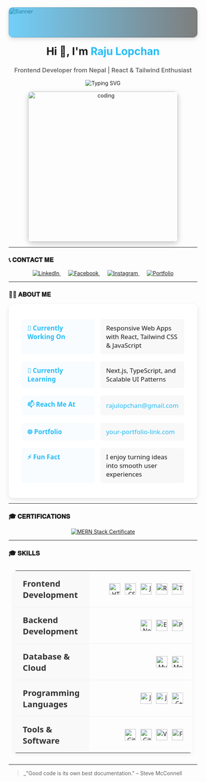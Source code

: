 <!-- Custom Banner with Gradient Overlay -->
<div style="position: relative; width: 100%; height: 80px; overflow: hidden; border-radius: 10px; box-shadow: 0 4px 12px rgba(0,0,0,0.15);">
  <img 
    src="https://user-images.githubusercontent.com/65373279/148280039-301b677b-74e7-49f8-af75-15e7c9253d74.png" 
    alt="Banner" 
    style="width: 100%; height: 100%; object-fit: cover; filter: brightness(0.8);" 
  />
  <div style="position: absolute; inset: 0; background: linear-gradient(90deg, rgba(54,188,247,0.7) 0%, rgba(0,0,0,0.5) 100%); border-radius: 10px;"></div>
</div>

<h1 align="center" style="margin-top: 20px;">Hi 👋, I'm <span style="color:#24bcf7;">Raju Lopchan</span></h1>
<h3 align="center" style="font-weight: 500; color: #555;">Frontend Developer from Nepal | React & Tailwind Enthusiast</h3>

<!-- Typing SVG -->
<p align="center">
  <img src="https://readme-typing-svg.herokuapp.com?font=Fira+Code&size=22&pause=1000&color=36BCF7&center=true&vCenter=true&width=435&lines=Passionate+Frontend+Developer;React+%7C+Tailwind+%7C+Modern+UI%2FUX;Clean+Code+%2B+Responsive+Design" alt="Typing SVG" />
</p>

<!-- Coding GIF -->
<p align="center" style="margin-top: 0;">
  <img src="https://raw.githubusercontent.com/abhisheknaiidu/abhisheknaiidu/master/code.gif" alt="coding" width="400" style="border-radius: 10px; box-shadow: 0 5px 15px rgba(0,0,0,0.2);" />
</p>

---

### 📞 𝐂𝐎𝐍𝐓𝐀𝐂𝐓 𝐌𝐄


<p align="center">
  <a href="https://linkedin.com/in/your-linkedin" target="_blank">
    <img src="https://img.shields.io/badge/LinkedIn-0A66C2?style=for-the-badge&logo=linkedin&logoColor=white" alt="LinkedIn" />
  </a>
  &nbsp;&nbsp;&nbsp;&nbsp;
  <a href="https://www.facebook.com/your-facebook-username" target="_blank">
    <img src="https://img.shields.io/badge/Facebook-1877F2?style=for-the-badge&logo=facebook&logoColor=white" alt="Facebook" />
  </a>
  &nbsp;&nbsp;&nbsp;&nbsp;
  <a href="https://www.instagram.com/your-instagram-username" target="_blank">
    <img src="https://img.shields.io/badge/Instagram-E4405F?style=for-the-badge&logo=instagram&logoColor=white" alt="Instagram" />
  </a>
  &nbsp;&nbsp;&nbsp;&nbsp;
  <a href="https://your-portfolio-url.com" target="_blank">
    <img src="https://img.shields.io/badge/Portfolio-0A66C2?style=for-the-badge&logo=google-chrome&logoColor=white" alt="Portfolio" />
  </a>
</p>


---
### 👨‍💻 𝐀𝐁𝐎𝐔𝐓 𝐌𝐄

<div align="center">
  <table style="border-collapse: separate; border-spacing: 15px 20px; font-size: 17px; font-family: 'Segoe UI', Tahoma, Geneva, Verdana, sans-serif; background-color: white; border-radius: 10px; box-shadow: 0 4px 12px rgba(0,0,0,0.1); padding: 20px; margin: 0 auto;">
    <tbody>
      <tr>
        <td style="font-weight: 600; color: #24bcf7; width: 200px; vertical-align: top; padding: 12px 15px; background-color: #f8fcff; border-radius: 6px;">🔭 Currently Working On</td>
        <td style="padding: 12px 15px; border-radius: 6px; background-color: #f8f8f8;">Responsive Web Apps with React, Tailwind CSS & JavaScript</td>
      </tr>
      <tr>
        <td style="font-weight: 600; color: #24bcf7; vertical-align: top; padding: 12px 15px; background-color: #f8fcff; border-radius: 6px;">🌱 Currently Learning</td>
        <td style="padding: 12px 15px; border-radius: 6px; background-color: #f8f8f8;">Next.js, TypeScript, and Scalable UI Patterns</td>
      </tr>
      <tr>
        <td style="font-weight: 600; color: #24bcf7; vertical-align: top; padding: 12px 15px; background-color: #f8fcff; border-radius: 6px;">📫 Reach Me At</td>
        <td style="padding: 12px 15px; border-radius: 6px; background-color: #f8f8f8;">
          <a href="mailto:rajulopchan@gmail.com" style="color: #24bcf7; text-decoration: none; transition: all 0.2s ease;" onmouseover="this.style.textDecoration='underline'" onmouseout="this.style.textDecoration='none'">rajulopchan@gmail.com</a>
        </td>
      </tr>
      <tr>
        <td style="font-weight: 600; color: #24bcf7; vertical-align: top; padding: 12px 15px; background-color: #f8fcff; border-radius: 6px;">🌐 Portfolio</td>
        <td style="padding: 12px 15px; border-radius: 6px; background-color: #f8f8f8;">
          <a href="http://your-portfolio-link.com" target="_blank" style="color: #24bcf7; text-decoration: none; transition: all 0.2s ease;" onmouseover="this.style.textDecoration='underline'" onmouseout="this.style.textDecoration='none'">your-portfolio-link.com</a>
        </td>
      </tr>
      <tr>
        <td style="font-weight: 600; color: #24bcf7; vertical-align: top; padding: 12px 15px; background-color: #f8fcff; border-radius: 6px;">⚡ Fun Fact</td>
        <td style="padding: 12px 15px; border-radius: 6px; background-color: #f8f8f8;">I enjoy turning ideas into smooth user experiences</td>
      </tr>
    </tbody>
  </table>
</div>

---

### 🎓 𝐂𝐄𝐑𝐓𝐈𝐅𝐈𝐂𝐀𝐓𝐈𝐎𝐍𝐒

<div align="center">
  <a href="https://your-mern-certificate-link.com/certificate.pdf" target="_blank" title="MERN Stack Certificate" style="display: inline-block; transition: transform 0.2s ease-in-out;">
    <img src="https://img.shields.io/badge/MERN-Stack-4DB33D?style=for-the-badge&logo=mongodb&logoColor=white" 
         alt="MERN Stack Certificate" 
         onmouseover="this.style.transform='scale(1.1)'" 
         onmouseout="this.style.transform='scale(1)'" />
  </a>
</div>

---

### 🎓 𝐒𝐊𝐈𝐋𝐋𝐒

<table align="center" style="border-collapse: collapse; width: 95%; max-width: 1000px; font-family: 'Segoe UI', Tahoma, Geneva, Verdana, sans-serif; margin: 30px auto; box-shadow: 0 4px 12px rgba(0,0,0,0.05); border-radius: 8px; overflow: hidden;">
  <!-- Frontend Development -->
  <tr>
    <td style="padding: 18px 25px; border-bottom: 1px solid #f0f0f0; font-weight: 600; font-size: 22px; width: 35%; background-color: #f9f9f9; color: #333;">Frontend Development</td>
    <td style="padding: 18px 25px; border-bottom: 1px solid #f0f0f0; text-align: right;">
      <span style="display: inline-flex; gap: 12px; flex-wrap: wrap; justify-content: flex-end;">
        <img src="https://img.shields.io/badge/HTML5-E34F26?style=for-the-badge&logo=html5&logoColor=white" alt="HTML" height="30">
        <img src="https://img.shields.io/badge/CSS3-1572B6?style=for-the-badge&logo=css3&logoColor=white" alt="CSS" height="30">
        <img src="https://img.shields.io/badge/JavaScript-F7DF1E?style=for-the-badge&logo=javascript&logoColor=black" alt="JS" height="30">
        <img src="https://img.shields.io/badge/React-61DAFB?style=for-the-badge&logo=react&logoColor=black" alt="React" height="30">
        <img src="https://img.shields.io/badge/Tailwind_CSS-38B2AC?style=for-the-badge&logo=tailwind-css&logoColor=white" alt="Tailwind" height="30">
      </span>
    </td>
  </tr>
  
  <!-- Backend Development -->
  <tr>
    <td style="padding: 18px 25px; border-bottom: 1px solid #f0f0f0; font-weight: 600; font-size: 22px; background-color: #f9f9f9; color: #333;">Backend Development</td>
    <td style="padding: 18px 25px; border-bottom: 1px solid #f0f0f0; text-align: right;">
      <span style="display: inline-flex; gap: 12px; flex-wrap: wrap; justify-content: flex-end;">
        <img src="https://img.shields.io/badge/Node.js-339933?style=for-the-badge&logo=nodedotjs&logoColor=white" alt="Node" height="30">
        <img src="https://img.shields.io/badge/Express-000000?style=for-the-badge&logo=express&logoColor=white" alt="Express" height="30">
        <img src="https://img.shields.io/badge/Python-3776AB?style=for-the-badge&logo=python&logoColor=white" alt="Python" height="30">
      </span>
    </td>
  </tr>
  
  <!-- Database & Cloud -->
  <tr>
    <td style="padding: 18px 25px; border-bottom: 1px solid #f0f0f0; font-weight: 600; font-size: 22px; background-color: #f9f9f9; color: #333;">Database & Cloud</td>
    <td style="padding: 18px 25px; border-bottom: 1px solid #f0f0f0; text-align: right;">
      <span style="display: inline-flex; gap: 12px; flex-wrap: wrap; justify-content: flex-end;">
        <img src="https://img.shields.io/badge/MySQL-4479A1?style=for-the-badge&logo=mysql&logoColor=white" alt="MySQL" height="30">
        <img src="https://img.shields.io/badge/MongoDB-47A248?style=for-the-badge&logo=mongodb&logoColor=white" alt="MongoDB" height="30">
      </span>
    </td>
  </tr>
  
  <!-- Programming Languages -->
  <tr>
    <td style="padding: 18px 25px; border-bottom: 1px solid #f0f0f0; font-weight: 600; font-size: 22px; background-color: #f9f9f9; color: #333;">Programming Languages</td>
    <td style="padding: 18px 25px; border-bottom: 1px solid #f0f0f0; text-align: right;">
      <span style="display: inline-flex; gap: 12px; flex-wrap: wrap; justify-content: flex-end;">
        <img src="https://img.shields.io/badge/JavaScript-F7DF1E?style=for-the-badge&logo=javascript&logoColor=black" alt="JS" height="30">
        <img src="https://img.shields.io/badge/Java-007396?style=for-the-badge&logo=java&logoColor=white" alt="Java" height="30">
        <img src="https://img.shields.io/badge/C%2B%2B-00599C?style=for-the-badge&logo=c%2B%2B&logoColor=white" alt="C++" height="30">
      </span>
    </td>
  </tr>
  
  <!-- Tools & Software -->
  <tr>
    <td style="padding: 18px 25px; font-weight: 600; font-size: 22px; background-color: #f9f9f9; color: #333;">Tools & Software</td>
    <td style="padding: 18px 25px; text-align: right;">
      <span style="display: inline-flex; gap: 12px; flex-wrap: wrap; justify-content: flex-end;">
        <img src="https://img.shields.io/badge/Git-F05032?style=for-the-badge&logo=git&logoColor=white" alt="Git" height="30">
        <img src="https://img.shields.io/badge/GitHub-181717?style=for-the-badge&logo=github&logoColor=white" alt="GitHub" height="30">
        <img src="https://img.shields.io/badge/VS_Code-007ACC?style=for-the-badge&logo=visualstudiocode&logoColor=white" alt="VSCode" height="30">
        <img src="https://img.shields.io/badge/Figma-F24E1E?style=for-the-badge&logo=figma&logoColor=white" alt="Figma" height="30">
      </span>
    </td>
  </tr>
</table>

---


> _"Good code is its own best documentation." – Steve McConnell
